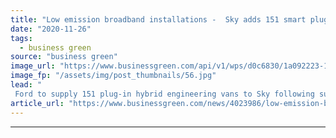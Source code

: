 ```yaml
---
title: "Low emission broadband installations -  Sky adds 151 smart plug-in hybrid vans to engineering fleet"
date: "2020-11-26"
tags: 
  - business green
source: "business green"
image_url: "https://www.businessgreen.com/api/v1/wps/d0c6830/1a092223-1c74-4a6f-9ba3-fe3cd2591dc2/3/Hybrid-Sky-Engineer-Van-2020-0009-185x114.jpg"
image_fp: "/assets/img/post_thumbnails/56.jpg"
lead: "
 Ford to supply 151 plug-in hybrid engineering vans to Sky following successful 12-month trial of prototype featuring geo-fencing technology that switches to electric mode in low emission areas ..."
article_url: "https://www.businessgreen.com/news/4023986/low-emission-broadband-installations-sky-adds-151-smart-plug-hybrid-vans-engineering-fleet"
---
```


---
